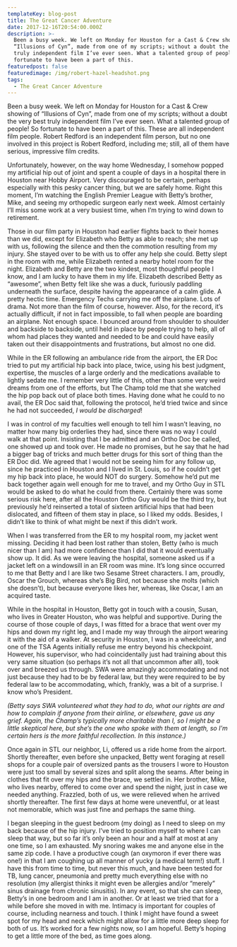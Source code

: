 ```yaml
---
templateKey: blog-post
title: The Great Cancer Adventure
date: 2017-12-16T20:54:00.000Z
description: >-
  Been a busy week. We left on Monday for Houston for a Cast & Crew showing of
  “Illusions of Cyn”, made from one of my scripts; without a doubt the very best
  truly independent film I’ve ever seen. What a talented group of people! So
  fortunate to have been a part of this.
featuredpost: false
featuredimage: /img/robert-hazel-headshot.png
tags:
  - The Great Cancer Adventure
---
```

Been a busy week. We left on Monday for Houston for a Cast & Crew showing of “Illusions of Cyn”, made from one of my scripts; without a doubt the very best truly independent film I’ve ever seen. What a talented group of people! So fortunate to have been a part of this. These are all independent film people. Robert Redford is an independent film person, but no one involved in this project is Robert Redford, including me; still, all of them have serious, impressive film credits.

Unfortunately, however, on the way home Wednesday, I somehow popped my artificial hip out of joint and spent a couple of days in a hospital there in Houston near Hobby Airport. Very discouraged to be certain, perhaps especially with this pesky cancer thing, but we are safely home. Right this moment, I’m watching the English Premier League with Betty’s brother, Mike, and seeing my orthopedic surgeon early next week. Almost certainly I’ll miss some work at a very busiest time, when I’m trying to wind down to retirement.

Those in our film party in Houston had earlier flights back to their homes than we did, except for Elizabeth who Betty as able to reach; she met up with us, following the silence and then the commotion resulting from my injury. She stayed over to be with us to offer any help she could. Betty slept in the room with me, while Elizabeth rented a nearby hotel room for the night. Elizabeth and Betty are the two kindest, most thoughtful people I know, and I am lucky to have them in my life. Elizabeth described Betty as “awesome”, when Betty felt like she was a duck, furiously paddling underneath the surface, despite having the appearance of a calm glide. A pretty hectic time. Emergency Techs carrying me off the airplane. Lots of drama. Not more than the film of course, however. Also, for the record, it’s actually difficult, if not in fact impossible, to fall when people are boarding an airplane. Not enough space. I bounced around from shoulder to shoulder and backside to backside, until held in place by people trying to help, all of whom had places they wanted and needed to be and could have easily taken out their disappointments and frustrations, but almost no one did.

While in the ER following an ambulance ride from the airport, the ER Doc tried to put my artificial hip back into place, twice, using his best judgment, expertise, the muscles of a large orderly and the medications available to lightly sedate me. I remember very little of this, other than some very weird dreams from one of the efforts, but The Champ told me that she watched the hip pop back out of place both times. Having done what he could to no avail, the ER Doc said that, following the protocol, he’d tried twice and since he had not succeeded, *I would be discharged*!

I was in control of my faculties well enough to tell him I wasn’t leaving, no matter how many big orderlies they had, since there was no way I could walk at that point. Insisting that I be admitted and an Ortho Doc be called, one showed up and took over. He made no promises, but he say that he had a bigger bag of tricks and much better drugs for this sort of thing than the ER Doc did. We agreed that I would not be seeing him for any follow up, since he practiced in Houston and I lived in St. Louis, so if he couldn’t get my hip back into place, he would NOT do surgery. Somehow he’d put me back together again well enough for me to travel, and my Ortho Guy in STL would be asked to do what he could from there. Certainly there was some serious risk here, after all the Houston Ortho Guy would be the third try, but previously he’d reinserted a total of sixteen artificial hips that had been dislocated, and fifteen of them stay in place, so I liked my odds. Besides, I didn’t like to think of what might be next if this didn’t work.

When I was transferred from the ER to my hospital room, my jacket went missing. Deciding it had been lost rather than stolen, Betty (who is much nicer than I am) had more confidence than I did that it would eventually show up. It did. As we were leaving the hospital, someone asked us if a jacket left on a windowsill in an ER room was mine. It’s long since occurred to me that Betty and I are like two Sesame Street characters. I am, proudly, Oscar the Grouch, whereas she’s Big Bird, not because she molts (which she doesn’t), but because everyone likes her, whereas, like Oscar, I am an acquired taste.

While in the hospital in Houston, Betty got in touch with a cousin, Susan, who lives in Greater Houston, who was helpful and supportive. During the course of those couple of days, I was fitted for a brace that went over my hips and down my right leg, and I made my way through the airport wearing it with the aid of a walker. At security in Houston, I was in a wheelchair, and one of the TSA Agents initially refuse me entry beyond his checkpoint. However, his supervisor, who had coincidentally just had training about this very same situation (so perhaps it’s not all that uncommon after all), took over and breezed us through. SWA were amazingly accommodating and not just because they had to be by federal law, but they were required to be by federal law to be accommodating, which, frankly, was a bit of a surprise. I know who’s President.

*(Betty says SWA volunteered what they had to do, what our rights are and how to complain if anyone from their airline, or elsewhere, gave us any grief. Again, the Champ’s typically more charitable than I, so I might be a little skeptical here, but she’s the one who spoke with them at length, so I’m certain hers is the more faithful recollection. In this instance.)*

Once again in STL our neighbor, Li, offered us a ride home from the airport. Shortly thereafter, even before she unpacked, Betty went foraging at resell shops for a couple pair of oversized pants as the trousers I wore to Houston were just too small by several sizes and split along the seams. After being in clothes that fit over my hips and the brace, we settled in. Her brother, Mike, who lives nearby, offered to come over and spend the night, just in case we needed anything. Frazzled, both of us, we were relieved when he arrived shortly thereafter. The first few days at home were uneventful, or at least not memorable, which was just fine and perhaps the same thing.

I began sleeping in the guest bedroom (my doing) as I need to sleep on my back because of the hip injury. I’ve tried to position myself to where I can sleep that way, but so far it’s only been an hour and a half at most at any one time, so I am exhausted. My snoring wakes me and anyone else in the same zip code. I have a productive cough (an oxymoron if ever there was one!) in that I am coughing up all manner of yucky (a medical term!) stuff. I have this from time to time, but never this much, and have been tested for TB, lung cancer, pneumonia and pretty much everything else with no resolution (my allergist thinks it might even be allergies and/or “merely” sinus drainage from chronic sinusitis). In any event, so that she can sleep, Betty’s in one bedroom and I am in another. Or at least we tried that for a while before she moved in with me. Intimacy is important for couples of course, including nearness and touch. I think I might have found a sweet spot for my head and neck which might allow for a little more deep sleep for both of us. It’s worked for a few nights now, so I am hopeful. Betty’s hoping to get a little more of the bed, as time goes along.
